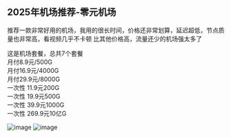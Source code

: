 ## **2025年机场推荐**-零元机场

推荐一款非常好用的机场，我用的很长时间，价格还非常划算，延迟超低，节点质量也非常高，看视频几乎不卡顿
比其他价格高，流量还少的机场强太多了

这是机场套餐，总共7个套餐<br>
月付8.9元/500G<br>
月付16.9元/4000G<br>
月付29.9元/8000G<br>
一次性 11.9元200G<br>
一次性 19.9元500G<br>
一次性 39.9元1000G<br>
一次性 269.9元10亿G<br>

![image](https://img.xxxh.de/1749117572577.png)
![image](https://img.xxxh.de/1749117780615.png)

